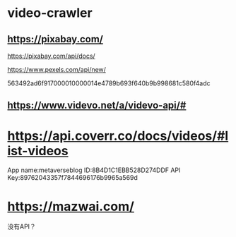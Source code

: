 # video-crawler





## https://pixabay.com/

https://pixabay.com/api/docs/


https://www.pexels.com/api/new/

563492ad6f917000010000014e4789b693f640b9b998681c580f4adc    


## https://www.videvo.net/a/videvo-api/#




# https://api.coverr.co/docs/videos/#list-videos
App name:metaverseblog
ID:8B4D1C1EBB528D274DDF
API Key:89762043357f7844696176b9965a569d



# https://mazwai.com/
没有API？

